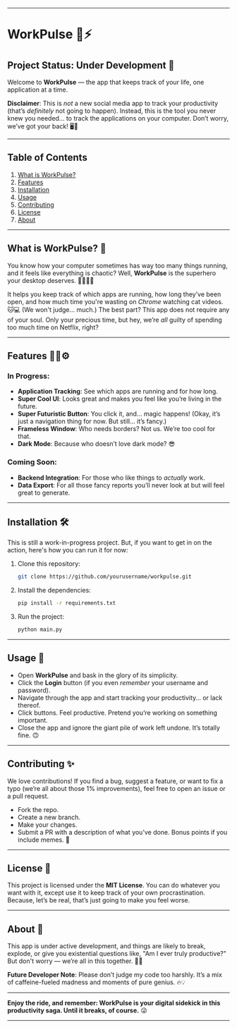 
---

# **WorkPulse** 🤖⚡

## Project Status: Under Development 🚧

Welcome to **WorkPulse** — the app that keeps track of your life, one application at a time. 

**Disclaimer**: This is *not* a new social media app to track your productivity (that’s *definitely* not going to happen). Instead, this is the tool you never knew you needed... to track the applications on your computer. Don’t worry, we’ve got your back! 🖥️💼

---

## Table of Contents

1. [What is WorkPulse?](#what-is-workpulse)
2. [Features](#features)
3. [Installation](#installation)
4. [Usage](#usage)
5. [Contributing](#contributing)
6. [License](#license)
7. [About](#about)

---

## What is WorkPulse? 🚀

You know how your computer sometimes has way too many things running, and it feels like everything is chaotic? Well, **WorkPulse** is the superhero your desktop deserves. 🦸‍♂️🦸‍♀️ 

It helps you keep track of which apps are running, how long they’ve been open, and how much time you're wasting on *Chrome* watching cat videos. 🐱💻 (We won't judge… much.) The best part? This app does not require any of your soul. Only your precious time, but hey, we’re *all* guilty of spending too much time on Netflix, right?

---

## Features 🧑‍💻⚙️

### In Progress:
- **Application Tracking**: See which apps are running and for how long.
- **Super Cool UI**: Looks great and makes you feel like you’re living in the future.
- **Super Futuristic Button**: You click it, and… magic happens! (Okay, it’s just a navigation thing for now. But still… it’s fancy.)
- **Frameless Window**: Who needs borders? Not us. We’re too cool for that.
- **Dark Mode**: Because who doesn’t love dark mode? 😎

### Coming Soon:
- **Backend Integration**: For those who like things to *actually* work.
- **Data Export**: For all those fancy reports you’ll never look at but will feel great to generate.

---

## Installation 🛠️

This is still a work-in-progress project. But, if you want to get in on the action, here's how you can run it for now:

1. Clone this repository:
    ```bash
    git clone https://github.com/yourusername/workpulse.git
    ```
   
2. Install the dependencies:
    ```bash
    pip install -r requirements.txt
    ```

3. Run the project:
    ```bash
    python main.py
    ```

---

## Usage 📲

- Open **WorkPulse** and bask in the glory of its simplicity.
- Click the **Login** button (if you even *remember* your username and password).
- Navigate through the app and start tracking your productivity… or lack thereof.
- Click buttons. Feel productive. Pretend you’re working on something important.
- Close the app and ignore the giant pile of work left undone. It’s totally fine. 🙃

---

## Contributing ✨

We love contributions! If you find a bug, suggest a feature, or want to fix a typo (we’re all about those 1% improvements), feel free to open an issue or a pull request.

- Fork the repo.
- Create a new branch.
- Make your changes.
- Submit a PR with a description of what you’ve done. Bonus points if you include memes. 🎉

---

## License 📄

This project is licensed under the **MIT License**. You can do whatever you want with it, except use it to keep track of your own procrastination. Because, let’s be real, that’s just going to make you feel worse.

---

## About 🧐

This app is under active development, and things are likely to break, explode, or give you existential questions like, "Am I ever truly productive?" But don't worry — we’re all in this together. 🌈✨

**Future Developer Note**: Please don’t judge my code too harshly. It’s a mix of caffeine-fueled madness and moments of pure genius. 🔥💡

---

**Enjoy the ride, and remember: WorkPulse is your digital sidekick in this productivity saga. Until it breaks, of course.** 😜

--- 

